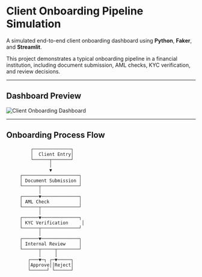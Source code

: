 
# Client Onboarding Pipeline Simulation

A simulated end-to-end client onboarding dashboard using **Python**, **Faker**, and **Streamlit**.

This project demonstrates a typical onboarding pipeline in a financial institution, including document submission, AML checks, KYC verification, and review decisions.

---

##  Dashboard Preview

![Client Onboarding Dashboard](https://github.com/your-username/client-onboarding-pipeline-simulation/blob/main/Screenshot%202025-07-06%20204458.png)

---

## Onboarding Process Flow

```text
         ┌──────────────┐
         │  Client Entry│
         └──────┬───────┘
                │
                ▼
     ┌─────────────────────┐
     │ Document Submission │
     └──────┬──────────────┘
            │
     ┌──────▼──────────────┐
     │ AML Check           │
     └──────┬──────────────┘
            │
     ┌──────▼──────────────┐
     │ KYC Verification     │
     └──────┬──────────────┘
            │
     ┌──────▼──────────────┐
     │ Internal Review     │
     └──────┬─────┬────────┘
            │     │
        ┌───▼─┐ ┌─▼─────┐
        │Approve││Reject│
        └──────┘ └──────┘
